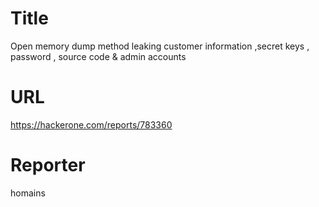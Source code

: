 # Title
Open memory dump method leaking customer information ,secret keys , password , source code & admin accounts
# URL 
https://hackerone.com/reports/783360
# Reporter 
homains

